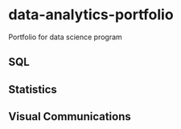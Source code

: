 # data-analytics-portfolio
Portfolio for data science program

## SQL

## Statistics

## Visual Communications
